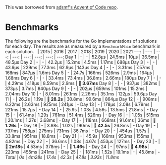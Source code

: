 This was borrowed from [adsmf's Advent of Code repo](https://github.com/adsmf/adventofcode/tree/master/benchmarks).

# Benchmarks
The following are the benchmarks for the Go implementations of solutions for each day. The results are as measured by a `BenchmarkMain` benchmark in each solution.
 &nbsp;  | 2015 | 2016 | 2017 | 2018 | 2019 | 2020 | 2021
 ---:  | ---:  | ---:  | ---:  | ---:  | ---:  | ---:  | ---: 
Day 1 | - | - | 52.8µs | 24.5ms | 10µs | 36.5ms | 48.5µs
Day 2 | - | - | 42.2µs | 15.2ms | 4.5ms | 1.17ms | 688µs
Day 3 | - | - | 43.6µs | 229ms | 77.3ms | 62.9µs | 143µs
Day 4 | - | - | 3.31ms | 7.57ms | 168ms | 847µs | 1.6ms
Day 5 | - | 24.7s | 166ms | 526ms | 2.9ms | 164µs | 1.68ms
Day 6 | - | - | 33.4ms | 73.4ms | 36.8ms | 2.66ms | 180µs
Day 7 | - | - | 4.29ms | 418µs | 8.59ms | 2.9ms | **🔴 3.67ms**
Day 8 | - | - | 937µs | 382ms | 373µs | 3.7ms | 840µs
Day 9 | - | - | 202µs | 659ms | 101ms | 15.2ms | 2.04ms
Day 10 | - | 8.01ms | 26.1ms | 2.26ms | 35.1ms | 122µs | 59.6µs
Day 11 | - | 26.2s | 1.19s | **🔴 28.2s** | 30.8ms | 99.6ms | 864µs
Day 12 | - | 908ms | 6.22ms | 2.63ms | 925ms | 241µs | -
Day 13 | - | 178µs | 2.08s | 6.79ms | 221ms | 15.7µs | -
Day 14 | - | 25.9s | 1.03s | 4.56s | 13.5ms | 21.8ms | -
Day 15 | - | 61.4ms | 1.29s | 761ms | 51.4ms | 526ms | -
Day 16 | - | 1.05s | 515ms | 20.1ms | 1.27s | 3.68ms | -
Day 17 | - | 118ms | 668ms | 91.6ms | 36ms | **🔴 1.26s** | -
Day 18 | - | 3.98s | 1.02s | 190ms | **🔴 42.5s** | 26.8ms | -
Day 19 | - | 737ms | 758µs | 275ms | 731ms | 36.7ms | -
Day 20 | - | 454µs | 1.57s | 33.8ms | 951ms | 18.8ms | -
Day 21 | - | 45.9s | 166ms | 953ms | 155ms | 4.82ms | -
Day 22 | - | 36.6ms | 1.08s | 4.67s | 453µs | 127ms | -
Day 23 | - | **🔴 2m18s** | 4.53ms | 378ms | - | **🔴 1.46s** | -
Day 24 | - | 97ms | **🔴 4.98s** | 223ms | 455ms | 241ms | -
Day 25 | - | 181ms | 1.52s | 19.1ms | - | 45.8ms | -
*Total* | *0s* | *4m28s* | *17.4s* | *42.3s* | *47.8s* | *3.93s* | *11.8ms*